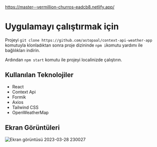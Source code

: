 https://master--vermillion-churros-eadcb8.netlify.app/

# Uygulamayı  çalıştırmak için

Projeyi `git clone https://github.com/astopaal/context-api-weather-app` komutuyla klonladıktan sonra proje dizininde `npm i`komutu yardımı ile bağlılıkları indirin.

Ardından `npm start` komutu ile projeyi localinizde çalıştırın.
## Kullanılan Teknolojiler

- React
- Context Api
- Formik
- Axios
- Tailwind CSS
- OpenWeatherMap

## Ekran Görüntüleri 

![Ekran görüntüsü 2023-03-28 230027](https://user-images.githubusercontent.com/85809119/228353818-54089357-4ed3-47ef-88a6-bec41ab0685f.png)
